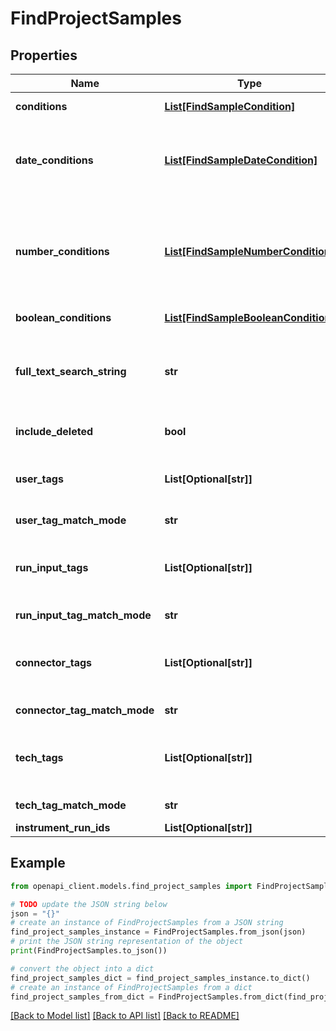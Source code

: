 # FindProjectSamples


## Properties

Name | Type | Description | Notes
------------ | ------------- | ------------- | -------------
**conditions** | [**List[FindSampleCondition]**](FindSampleCondition.md) | Adds a condition on a string field. | 
**date_conditions** | [**List[FindSampleDateCondition]**](FindSampleDateCondition.md) | Adds a condition on a date metadate field. If both the dateBefore and dateAfter parameter are null it will return any sample that has no value for the date field. | 
**number_conditions** | [**List[FindSampleNumberCondition]**](FindSampleNumberCondition.md) | Adds a condition on a number metadata field. If both the lowerBoundary and upperBoundary parameter are null it will return any sample that has no value for the number field. | 
**boolean_conditions** | [**List[FindSampleBooleanCondition]**](FindSampleBooleanCondition.md) | Adds a condition on a boolean field. | 
**full_text_search_string** | **str** | Adds a fuzzy matching condition for the text on all string fields of the sample i.e. on both the fixed fields (name, description) as any metadata text field. | [optional] 
**include_deleted** | **bool** | Indicates whether deleted samples should be included. | [optional] [default to False]
**user_tags** | **List[Optional[str]]** | The usertags to filter on. The userTagMatchMode-parameter determines how the filtering is done. | [optional] 
**user_tag_match_mode** | **str** | How the usertags are filtered. | [optional] 
**run_input_tags** | **List[Optional[str]]** | The runInputTags to filter on. The runInputTagMatchMode-parameter determines how the filtering is done. | [optional] 
**run_input_tag_match_mode** | **str** | How the runInputTags are filtered. | [optional] 
**connector_tags** | **List[Optional[str]]** | The connectorTags to filter on. The connectorTagMatchMode-parameter determines how the filtering is done. | [optional] 
**connector_tag_match_mode** | **str** | How the connectorTags are filtered. | [optional] 
**tech_tags** | **List[Optional[str]]** | The technicalTags to filter on. The techTagMatchMode-parameter determines how the filtering is done. | [optional] 
**tech_tag_match_mode** | **str** | How the technicalTags are filtered. | [optional] 
**instrument_run_ids** | **List[Optional[str]]** |  | [optional] 

## Example

```python
from openapi_client.models.find_project_samples import FindProjectSamples

# TODO update the JSON string below
json = "{}"
# create an instance of FindProjectSamples from a JSON string
find_project_samples_instance = FindProjectSamples.from_json(json)
# print the JSON string representation of the object
print(FindProjectSamples.to_json())

# convert the object into a dict
find_project_samples_dict = find_project_samples_instance.to_dict()
# create an instance of FindProjectSamples from a dict
find_project_samples_from_dict = FindProjectSamples.from_dict(find_project_samples_dict)
```
[[Back to Model list]](../README.md#documentation-for-models) [[Back to API list]](../README.md#documentation-for-api-endpoints) [[Back to README]](../README.md)


